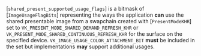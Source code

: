 [`shared_present_supported_usage_flags`] is a bitmask of
[`ImageUsageFlagBits`] representing the ways the application  **can** 
use the shared presentable image from a swapchain created with
[`PresentModeKHR`] set to
`VK_PRESENT_MODE_SHARED_DEMAND_REFRESH_KHR` or
`VK_PRESENT_MODE_SHARED_CONTINUOUS_REFRESH_KHR` for the surface on
the specified device.
`VK_IMAGE_USAGE_COLOR_ATTACHMENT_BIT` **must**  be included in the set
but implementations  **may**  support additional usages.